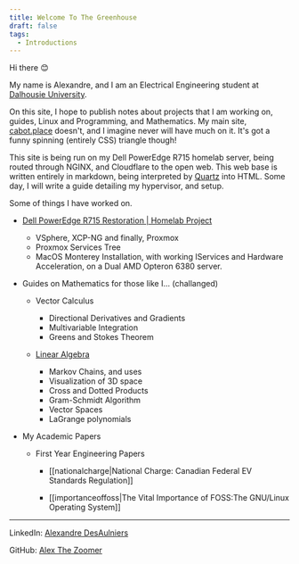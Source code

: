```yaml
---
title: Welcome To The Greenhouse
draft: false
tags:
  - Introductions
---
```

Hi there 😊

My name is Alexandre, and I am an Electrical Engineering student at [Dalhousie University](https://www.dal.ca/). 

On this site, I hope to publish notes about projects that I am working on, guides, Linux and Programming, and Mathematics. My main site, [cabot.place](https://cabot.place/) doesn't, and I imagine never will have much on it. It's got a funny spinning (entirely CSS) triangle though! 

This site is being run on my Dell PowerEdge R715 homelab server, being routed through NGINX, and Cloudflare to the open web.  This web base is written entirely in markdown, being interpreted by [Quartz](https://quartz.jzhao.xyz/) into HTML.  Some day, I will write a guide detailing my hypervisor, and setup.

Some of things I have worked on.

- [Dell PowerEdge R715 Restoration | Homelab Project](poweredge.md)

	- VSphere, XCP-NG and finally, Proxmox
	- Proxmox Services Tree
	- MacOS Monterey Installation, with working IServices and Hardware Acceleration, on a Dual AMD Opteron 6380 server.

- Guides on Mathematics for those like I... (challanged)

	- Vector Calculus
		- Directional Derivatives and Gradients
		- Multivariable Integration
		- Greens and Stokes Theorem

	- [Linear Algebra](linalg.md)
		- Markov Chains, and uses
		- Visualization of 3D space
		- Cross and Dotted Products
		- Gram-Schmidt Algorithm
		- Vector Spaces
		- LaGrange polynomials

- My Academic Papers

	- First Year Engineering Papers
	
		- [[nationalcharge|National Charge: Canadian Federal EV Standards Regulation]]
		
		- [[importanceoffoss|The Vital Importance of FOSS:The GNU/Linux Operating System]]


---

LinkedIn: [Alexandre DesAulniers](https://www.linkedin.com/in/alexandre-desaulniers-1739002b3/)

GitHub: [Alex The Zoomer](https://github.com/AlexTheZoomer)



